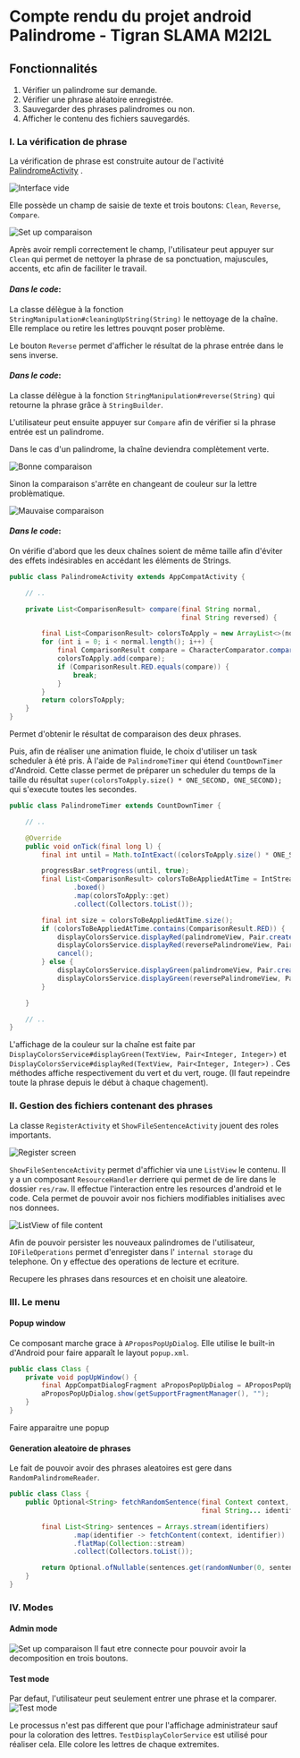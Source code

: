 # Compte rendu du projet android Palindrome - Tigran SLAMA M2I2L

## Fonctionnalités

1. Vérifier un palindrome sur demande.
2. Vérifier une phrase aléatoire enregistrée.
3. Sauvegarder des phrases palindromes ou non.
4. Afficher le contenu des fichiers sauvegardés.

### I. La vérification de phrase

La vérification de phrase est construite autour de
l'activité [PalindromeActivity](https://github.com/Rolf1e/m2/blob/master/webmobile/ProjetTigran/app/src/main/java/com/example/projettigran/activities/PalindromeActivity.java)
.

![Interface vide](images/empty_palindrome.png)

Elle possède un champ de saisie de texte et trois boutons: `Clean`, `Reverse`, `Compare`.

![Set up comparaison](images/clean_reverse_palindrome.png)

Après avoir rempli correctement le champ, l'utilisateur peut appuyer sur
`Clean` qui permet de nettoyer la phrase de sa ponctuation, majuscules, accents, etc afin de faciliter le travail.

#### *Dans le code*:

La classe délègue à la fonction `StringManipulation#cleaningUpString(String)`
le nettoyage de la chaîne. Elle remplace ou retire les lettres pouvqnt poser problème.

Le bouton `Reverse` permet d'afficher le résultat de la phrase entrée dans le sens inverse.

#### *Dans le code*:

La classe délègue à la fonction `StringManipulation#reverse(String)` qui retourne la phrase grâce à `StringBuilder`.

L'utilisateur peut ensuite appuyer sur `Compare` afin de vérifier si la phrase entrée est un palindrome.

Dans le cas d'un palindrome, la chaîne deviendra complètement verte.

![Bonne comparaison](images/comparaison_green_palindrome.png)

Sinon la comparaison s'arrête en changeant de couleur sur la lettre problèmatique.

![Mauvaise comparaison](images/comparaison_red_palindrome.png)

#### *Dans le code*:

On vérifie d'abord que les deux chaînes soient de même taille afin d'éviter des effets indésirables en accédant les
éléments de Strings.

```java
public class PalindromeActivity extends AppCompatActivity {

    // ..

    private List<ComparisonResult> compare(final String normal,
                                           final String reversed) {

        final List<ComparisonResult> colorsToApply = new ArrayList<>(normal.length());
        for (int i = 0; i < normal.length(); i++) {
            final ComparisonResult compare = CharacterComparator.compare(normal.charAt(i), reversed.charAt(i));
            colorsToApply.add(compare);
            if (ComparisonResult.RED.equals(compare)) {
                break;
            }
        }
        return colorsToApply;
    }
}
```

Permet d'obtenir le résultat de comparaison des deux phrases.

Puis, afin de réaliser une animation fluide, le choix d'utiliser un task scheduler à été pris. À l'aide
de `PalindromeTimer` qui étend `CountDownTimer`
d'Android. Cette classe permet de préparer un scheduler du temps de la taille du
résultat `super(colorsToApply.size() * ONE_SECOND, ONE_SECOND);` qui s'execute toutes les secondes.

```java
public class PalindromeTimer extends CountDownTimer {

    // ..

    @Override
    public void onTick(final long l) {
        final int until = Math.toIntExact((colorsToApply.size() * ONE_SECOND - l) / ONE_SECOND) + 1;

        progressBar.setProgress(until, true);
        final List<ComparisonResult> colorsToBeAppliedAtTime = IntStream.range(0, until)
                .boxed()
                .map(colorsToApply::get)
                .collect(Collectors.toList());

        final int size = colorsToBeAppliedAtTime.size();
        if (colorsToBeAppliedAtTime.contains(ComparisonResult.RED)) {
            displayColorsService.displayRed(palindromeView, Pair.create(size - 1, size));
            displayColorsService.displayRed(reversePalindromeView, Pair.create(size - 1, size));
            cancel();
        } else {
            displayColorsService.displayGreen(palindromeView, Pair.create(0, until));
            displayColorsService.displayGreen(reversePalindromeView, Pair.create(0, until));
        }

    }

    // ..
}
```

L'affichage de la couleur sur la chaîne est faite par
`DisplayColorsService#displayGreen(TextView, Pair<Integer, Integer>)` et
`DisplayColorsService#displayRed(TextView, Pair<Integer, Integer>)` . Ces méthodes affiche respectivement du vert et du
vert, rouge. (Il faut repeindre toute la phrase depuis le début à chaque chagement).

### II. Gestion des fichiers contenant des phrases

La classe `RegisterActivity` et `ShowFileSentenceActivity` jouent des roles importants.

![Register screen](images/register_palindrome.png)

`ShowFileSentenceActivity` permet d'affichier via une `ListView` le contenu. Il y a un composant `ResourceHandler`
derriere qui permet de de lire dans le dossier `res/raw`. Il effectue l'interaction entre les resources d'android et le
code. Cela permet de pouvoir avoir nos fichiers modifiables initialises avec nos donnees.

![ListView of file content](images/display_file_content.png)

Afin de pouvoir persister les nouveaux palindromes de l'utilisateur,
`IOFileOperations` permet d'enregister dans l' `internal storage` du telephone. On y effectue des operations de lecture
et ecriture.

Recupere les phrases dans resources et en choisit une aleatoire.

### III. Le menu

#### Popup window

Ce composant marche grace à `AProposPopUpDialog`. Elle utilise le built-in d'Android pour faire apparaît le
layout `popup.xml`.

```java
public class Class {
    private void popUpWindow() {
        final AppCompatDialogFragment aProposPopUpDialog = AProposPopUpDialog.create();
        aProposPopUpDialog.show(getSupportFragmentManager(), "");
    }
}
```

Faire apparaitre une popup

#### Generation aleatoire de phrases

Le fait de pouvoir avoir des phrases aleatoires est gere dans `RandomPalindromeReader`.

```java
public class Class {
    public Optional<String> fetchRandomSentence(final Context context,
                                                final String... identifiers) {

        final List<String> sentences = Arrays.stream(identifiers)
                .map(identifier -> fetchContent(context, identifier))
                .flatMap(Collection::stream)
                .collect(Collectors.toList());

        return Optional.ofNullable(sentences.get(randomNumber(0, sentences.size())));
    }
}
```

### IV. Modes

#### Admin mode

![Set up comparaison](images/clean_reverse_palindrome.png)
Il faut etre connecte pour pouvoir avoir la decomposition en trois boutons.

#### Test mode

Par defaut, l'utilisateur peut seulement entrer une phrase et la comparer.
![Test mode](images/test_mode.png)

Le processus n'est pas different que pour l'affichage administrateur sauf pour la coloration des
lettres. `TestDisplayColorService` est utilisé pour réaliser cela. Elle colore les lettres de chaque extremites.
